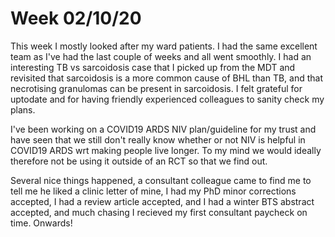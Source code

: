 # Week 02/10/20

This week I mostly looked after my ward patients. I had the same excellent team as I've had the last couple of weeks and all went smoothly. I had an interesting 
TB vs sarcoidosis case that I picked up from the MDT and revisited that sarcoidosis is a more common cause of BHL than TB, and that necrotising granulomas can be
present in sarcoidosis. I felt grateful for uptodate and for having friendly experienced colleagues to sanity check my plans. 

I've been working on a COVID19 ARDS NIV plan/guideline for my trust and have seen that we still don't really know whether or not NIV is helpful in COVID19 ARDS wrt 
making people live longer. To my mind we would ideally therefore not be using it outside of an RCT so that we find out. 

Several nice things happened, a consultant colleague came to find me to tell me he liked a clinic letter of mine, I had my PhD minor corrections accepted, I had a
review article accepted, and I had a winter BTS abstract accepted, and much chasing I recieved my first consultant paycheck on time. Onwards!

